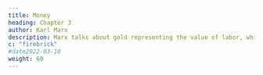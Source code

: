 ```yaml
---
title: Money
heading: Chapter 3
author: Karl Marx
description: Marx talks about gold representing the value of labor, which is opposite that of Adam Smith
c: "firebrick"
#date2022-03-10
weight: 60
---
```


